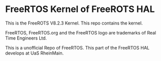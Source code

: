 FreeRTOS Kernel of FreeROTS HAL
================================

This is the FreeROTS V8.2.3 Kernel. This repo contains the kernel. 

FreeRTOS, FreeRTOS.org and the FreeRTOS logo are trademarks of Real Time Engineers Ltd. 

This is a unofficial Repo of FreeRTOS. This part of the FreeRTOS HAL develops at UaS RheinMain. 

